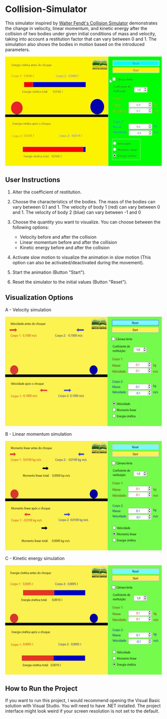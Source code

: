 # Collision-Simulator

This simulator inspired by [Walter Fendt's Collision Simulator](https://www.walter-fendt.de/html5/phpt/collision_pt.htm) demonstrates the change in velocity, linear momentum, and kinetic energy after the collision of two bodies under given initial conditions of mass and velocity, taking into account a restitution factor that can vary between 0 and 1. The simulation also shows the bodies in motion based on the introduced parameters.

<p align="center">
<img src="https://github.com/vanessa-sbq/Collision-Simulator/blob/4499cdfedb1ced33d8a0473c0e5991a1b65ac38c/Images/collisionSim.gif" width="600" height="350"/>
</p>

## User Instructions
1. Alter the coefficient of restitution.

2. Choose the characteristics of the bodies. The mass of the bodies can vary between 0.1 and 1. The velocity of body 1 (red) can vary between 0 and 1. The velocity of body 2 (blue) can vary between -1 and 0

3. Choose the quantity you want to visualize. You can choose between the following options:
    - Velocity before and after the collision
    - Linear momentum before and after the collision
    - Kinetic energy before and after the collision
  
4. Activate slow motion to visualize the animation in slow motion (This option can also be activated/deactivated during the movement).

5. Start the animation (Button "Start").

6. Reset the simulator to the initial values (Button "Reset").

## Visualization Options

A - Velocity simulation 

<p align="center">
<img src="https://github.com/vanessa-sbq/Collision-Simulator/blob/ded9175dd0d9870bd5714fc4e3b86cca49ad7cf7/Images/velocityOption.png" width="600" height="350"/>
</p>

B - Linear momentum simulation

<p align="center">
<img src="https://github.com/vanessa-sbq/Collision-Simulator/blob/ded9175dd0d9870bd5714fc4e3b86cca49ad7cf7/Images/LMOption.png" width="600" height="350"/>
</p>

C - Kinetic energy simulation

<p align="center">
<img src="https://github.com/vanessa-sbq/Collision-Simulator/blob/ded9175dd0d9870bd5714fc4e3b86cca49ad7cf7/Images/kineticOption.png" width="600" height="350"/>
</p>

## How to Run the Project
If you want to run this project, I would recommend opening the Visual Basic solution with Visual Studio. You will need to have .NET installed. The project interface might look weird if your screen resolution is not set to the default.  
